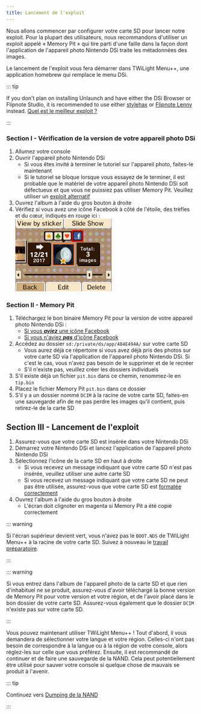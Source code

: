 ```yaml
---
title: Lancement de l'exploit
---
```


Nous allons commencer par configurer votre carte SD pour lancer notre exploit. Pour la plupart des utilisateurs, nous recommandons d'utiliser un exploit appelé « Memory Pit » qui tire parti d'une faille dans la façon dont l'application de l'appareil photo Nintendo DSi traite les métadonnées des images.

Le lancement de l'exploit vous fera démarrer dans TWiLight Menu++, une application homebrew qui remplace le menu DSi.

::: tip

If you don't plan on installing Unlaunch and have either the DSi Browser or Flipnote Studio, it is recommended to use either [stylehax](launching-the-browser-exploit.html) or [Flipnote Lenny](launching-the-flipnote-exploit.html) instead. [Quel est le meilleur exploit ?](faq.html#which-is-the-best-exploit)

:::

### Section I - Vérification de la version de votre appareil photo DSi

1. Allumez votre console
1. Ouvrir l'appareil photo Nintendo DSi
   - Si vous êtes invité à terminer le tutoriel sur l'appareil photo, faites-le maintenant
   - Si le tutoriel se bloque lorsque vous essayez de le terminer, il est probable que le matériel de votre appareil photo Nintendo DSi soit défectueux et que vous ne puissiez pas utiliser Memory Pit. Veuillez utiliser un [exploit alternatif](alternate-exploits.html)
1. Ouvrez l'album à l'aide du gros bouton à droite
1. Vérifiez si vous avez une icône Facebook à côté de l'étoile, des trèfles et du cœur, indiqués en rouge ici : ![Capture d'écran de l'emplacement de l'icône Facebook](/assets/images/facebook-check.png)

### Section II - Memory Pit

1. Téléchargez le bon binaire Memory Pit pour la version de votre appareil photo Nintendo DSi :
   - [Si vous ***aviez*** une icône Facebook](/assets/files/memory_pit/768_1024/pit.bin)
   - [Si vous n'aviez ***pas*** d'icône Facebook](/assets/files/memory_pit/256/pit.bin)
1. Accédez au dossier `sd:/private/ds/app/484E494A/` sur votre carte SD
   - Vous aurez déjà ce répertoire si vous avez déjà pris des photos sur votre carte SD via l'application de l'appareil photo Nintendo DSi. Si c'est le cas, vous n'avez pas besoin de le supprimer et de le recréer
   - S'il n'existe pas, veuillez créer les dossiers individuels
1. S'il existe déjà un fichier `pit.bin` dans ce chemin, renommez-le en `tip.bin`
1. Placez le fichier Memory Pit `pit.bin` dans ce dossier
1. S'il y a un dossier nommé `DCIM` à la racine de votre carte SD, faites-en une sauvegarde afin de ne pas perdre les images qu'il contient, puis retirez-le de la carte SD


## Section III - Lancement de l'exploit

1. Assurez-vous que votre carte SD est insérée dans votre Nintendo DSi
1. Démarrez votre Nintendo DSi et lancez l'application de l'appareil photo Nintendo DSi
1. Sélectionnez l'icône de la carte SD en haut à droite
   - Si vous recevez un message indiquant que votre carte SD n'est pas insérée, veuillez utiliser une autre carte SD
   - Si vous recevez un message indiquant que votre carte SD ne peut pas être utilisée, assurez-vous que votre carte SD est [formatée correctement](sd-card-setup.html)
1. Ouvrez l'album à l'aide du gros bouton à droite
   - L'écran doit clignoter en magenta si Memory Pit a été copié correctement

::: warning

Si l'écran supérieur devient vert, vous n'avez pas le `BOOT.NDS` de TWiLight Menu++ à la racine de votre carte SD. Suivez à nouveau le [travail préparatoire](get-started.html#section-i-prep-work).

:::

::: warning

Si vous entrez dans l'album de l'appareil photo de la carte SD et que rien d'inhabituel ne se produit, assurez-vous d'avoir téléchargé la bonne version de Memory Pit pour votre version et votre région, et de l'avoir placé dans le bon dossier de votre carte SD. Assurez-vous également que le dossier `DCIM` n'existe pas sur votre carte SD.

:::

Vous pouvez maintenant utiliser TWiLight Menu++ ! Tout d'abord, il vous demandera de sélectionner votre langue et votre région. Celles-ci n'ont pas besoin de correspondre à la langue ou à la région de votre console, alors réglez-les sur celle que vous préférez. Ensuite, il est recommandé de continuer et de faire une sauvegarde de la NAND. Cela peut potentiellement être utilisé pour sauver votre console si quelque chose de mauvais se produit à l'avenir.

::: tip

Continuez vers [Dumping de la NAND](dumping-nand.html)

:::
